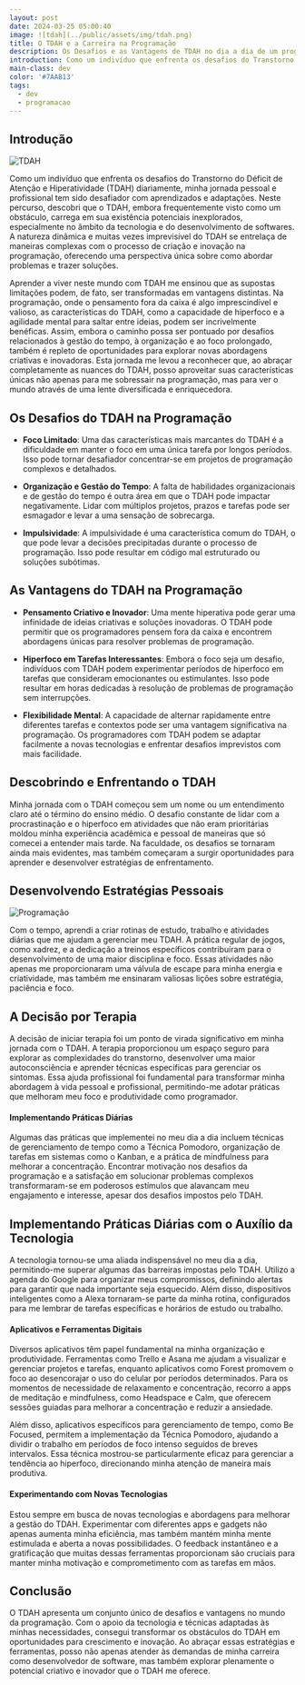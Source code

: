 ```yaml
---
layout: post
date: 2024-03-25 05:00:40
image: ![tdah](../public/assets/img/tdah.png)
title: O TDAH e a Carreira na Programação
description: Os Desafios e as Vantagens de TDAH no dia a dia de um programador
introduction: Como um indivíduo que enfrenta os desafios do Transtorno do Déficit de Atenção e Hiperatividade (TDAH) diariamente...
main-class: dev
color: '#7AAB13'
tags:
  - dev
  - programacao
---
```


## Introdução

![TDAH](assets/img/tdah.png)

Como um indivíduo que enfrenta os desafios do Transtorno do Déficit de Atenção e Hiperatividade (TDAH) diariamente, minha jornada pessoal e profissional tem sido desafiador com aprendizados e adaptações. Neste percurso, descobri que o TDAH, embora frequentemente visto como um obstáculo, carrega em sua existência potenciais inexplorados, especialmente no âmbito da tecnologia e do desenvolvimento de softwares. A natureza dinâmica e muitas vezes imprevisível do TDAH se entrelaça de maneiras complexas com o processo de criação e inovação na programação, oferecendo uma perspectiva única sobre como abordar problemas e trazer soluções.

Aprender a viver neste mundo com TDAH me ensinou que as supostas limitações podem, de fato, ser transformadas em vantagens distintas. Na programação, onde o pensamento fora da caixa é algo imprescindível e valioso, as características do TDAH, como a capacidade de hiperfoco e a agilidade mental para saltar entre ideias, podem ser incrivelmente benéficas. Assim, embora o caminho possa ser pontuado por desafios relacionados à gestão do tempo, à organização e ao foco prolongado, também é repleto de oportunidades para explorar novas abordagens criativas e inovadoras. Esta jornada me levou a reconhecer que, ao abraçar completamente as nuances do TDAH, posso aproveitar suas características únicas não apenas para me sobressair na programação, mas para ver o mundo através de uma lente diversificada e enriquecedora.


## Os Desafios do TDAH na Programação

* **Foco Limitado**: Uma das características mais marcantes do TDAH é a dificuldade em manter o foco em uma única tarefa por longos períodos. Isso pode tornar desafiador concentrar-se em projetos de programação complexos e detalhados.

* **Organização e Gestão do Tempo**: A falta de habilidades organizacionais e de gestão do tempo é outra área em que o TDAH pode impactar negativamente. Lidar com múltiplos projetos, prazos e tarefas pode ser esmagador e levar a uma sensação de sobrecarga.

* **Impulsividade**: A impulsividade é uma característica comum do TDAH, o que pode levar a decisões precipitadas durante o processo de programação. Isso pode resultar em código mal estruturado ou soluções subótimas.

## As Vantagens do TDAH na Programação

* **Pensamento Criativo e Inovador**: Uma mente hiperativa pode gerar uma infinidade de ideias criativas e soluções inovadoras. O TDAH pode permitir que os programadores pensem fora da caixa e encontrem abordagens únicas para resolver problemas de programação.

* **Hiperfoco em Tarefas Interessantes**: Embora o foco seja um desafio, indivíduos com TDAH podem experimentar períodos de hiperfoco em tarefas que consideram emocionantes ou estimulantes. Isso pode resultar em horas dedicadas à resolução de problemas de programação sem interrupções.

* **Flexibilidade Mental**: A capacidade de alternar rapidamente entre diferentes tarefas e contextos pode ser uma vantagem significativa na programação. Os programadores com TDAH podem se adaptar facilmente a novas tecnologias e enfrentar desafios imprevistos com mais facilidade.

## Descobrindo e Enfrentando o TDAH

Minha jornada com o TDAH começou sem um nome ou um entendimento claro até o término do ensino médio. O desafio constante de lidar com a procrastinação e o hiperfoco em atividades que não eram prioritárias moldou minha experiência acadêmica e pessoal de maneiras que só comecei a entender mais tarde. Na faculdade, os desafios se tornaram ainda mais evidentes, mas também começaram a surgir oportunidades para aprender e desenvolver estratégias de enfrentamento.

## Desenvolvendo Estratégias Pessoais

![Programação](assets/img/programacao.png)

Com o tempo, aprendi a criar rotinas de estudo, trabalho e atividades diárias que me ajudam a gerenciar meu TDAH. A prática regular de jogos, como xadrez, e a dedicação a treinos específicos contribuíram para o desenvolvimento de uma maior disciplina e foco. Essas atividades não apenas me proporcionaram uma válvula de escape para minha energia e criatividade, mas também me ensinaram valiosas lições sobre estratégia, paciência e foco.

## A Decisão por Terapia

A decisão de iniciar terapia foi um ponto de virada significativo em minha jornada com o TDAH. A terapia proporcionou um espaço seguro para explorar as complexidades do transtorno, desenvolver uma maior autoconsciência e aprender técnicas específicas para gerenciar os sintomas. Essa ajuda profissional foi fundamental para transformar minha abordagem à vida pessoal e profissional, permitindo-me adotar práticas que melhoram meu foco e produtividade como programador.

#### Implementando Práticas Diárias

Algumas das práticas que implementei no meu dia a dia incluem técnicas de gerenciamento de tempo como a Técnica Pomodoro, organização de tarefas em sistemas como o Kanban, e a prática de mindfulness para melhorar a concentração. Encontrar motivação nos desafios da programação e a satisfação em solucionar problemas complexos transformaram-se em poderosos estímulos que alavancam meu engajamento e interesse, apesar dos desafios impostos pelo TDAH.

## Implementando Práticas Diárias com o Auxílio da Tecnologia

A tecnologia tornou-se uma aliada indispensável no meu dia a dia, permitindo-me superar algumas das barreiras impostas pelo TDAH. Utilizo a agenda do Google para organizar meus compromissos, definindo alertas para garantir que nada importante seja esquecido. Além disso, dispositivos inteligentes como a Alexa tornaram-se parte da minha rotina, configurados para me lembrar de tarefas específicas e horários de estudo ou trabalho.


#### Aplicativos e Ferramentas Digitais


Diversos aplicativos têm papel fundamental na minha organização e produtividade. Ferramentas como Trello e Asana me ajudam a visualizar e gerenciar projetos e tarefas, enquanto aplicativos como Forest promovem o foco ao desencorajar o uso do celular por períodos determinados. Para os momentos de necessidade de relaxamento e concentração, recorro a apps de meditação e mindfulness, como Headspace e Calm, que oferecem sessões guiadas para melhorar a concentração e reduzir a ansiedade.

Além disso, aplicativos específicos para gerenciamento de tempo, como Be Focused, permitem a implementação da Técnica Pomodoro, ajudando a dividir o trabalho em períodos de foco intenso seguidos de breves intervalos. Essa técnica mostrou-se particularmente eficaz para gerenciar a tendência ao hiperfoco, direcionando minha atenção de maneira mais produtiva.

#### Experimentando com Novas Tecnologias

Estou sempre em busca de novas tecnologias e abordagens para melhorar a gestão do TDAH. Experimentar com diferentes apps e gadgets não apenas aumenta minha eficiência, mas também mantém minha mente estimulada e aberta a novas possibilidades. O feedback instantâneo e a gratificação que muitas dessas ferramentas proporcionam são cruciais para manter minha motivação e comprometimento com as tarefas em mãos.


## Conclusão

O TDAH apresenta um conjunto único de desafios e vantagens no mundo da programação. Com o apoio da tecnologia e técnicas adaptadas às minhas necessidades, consegui transformar os obstáculos do TDAH em oportunidades para crescimento e inovação. Ao abraçar essas estratégias e ferramentas, posso não apenas atender às demandas de minha carreira como desenvolvedor de software, mas também explorar plenamente o potencial criativo e inovador que o TDAH me oferece.

